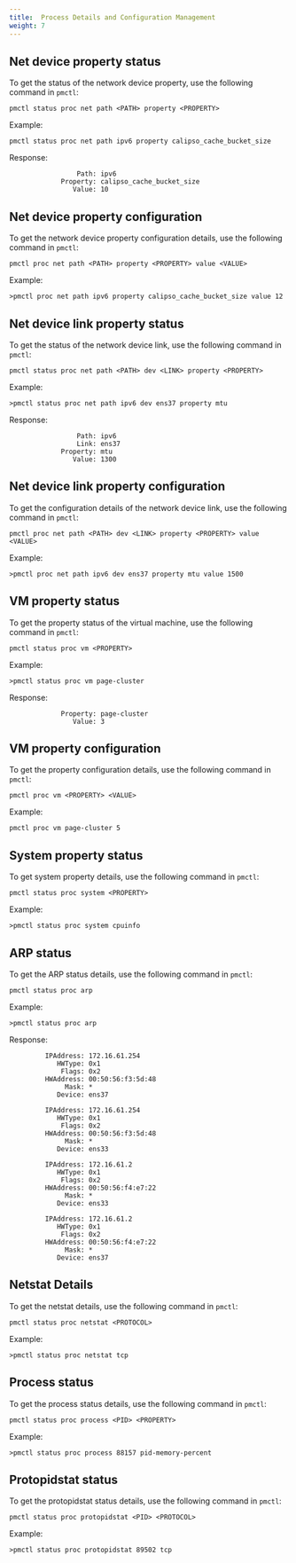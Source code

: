 ```yaml
---
title:  Process Details and Configuration Management
weight: 7
---
```



## Net device property status ##

To get the status of the network device property, use the following command in `pmctl`:

	pmctl status proc net path <PATH> property <PROPERTY>

Example:

	pmctl status proc net path ipv6 property calipso_cache_bucket_size

Response:

	                 Path: ipv6
	             Property: calipso_cache_bucket_size
	                Value: 10


## Net device property configuration ##

To get the network device property configuration details, use the following command in `pmctl`:

	pmctl proc net path <PATH> property <PROPERTY> value <VALUE>

Example:

	>pmctl proc net path ipv6 property calipso_cache_bucket_size value 12


## Net device link property status ##

To get the status of the network device link, use the following command in `pmctl`:

	pmctl status proc net path <PATH> dev <LINK> property <PROPERTY>

Example:

	>pmctl status proc net path ipv6 dev ens37 property mtu

Response:

	                 Path: ipv6
	                 Link: ens37
	             Property: mtu
	                Value: 1300


## Net device link property configuration ##

To get the configuration details of the network device link, use the following command in `pmctl`:


	pmctl proc net path <PATH> dev <LINK> property <PROPERTY> value <VALUE>

Example:

	>pmctl proc net path ipv6 dev ens37 property mtu value 1500



## VM property status ##

To get the property status of the virtual machine, use the following command in `pmctl`:
 
	pmctl status proc vm <PROPERTY>

Example:

	>pmctl status proc vm page-cluster

Response:

	             Property: page-cluster
	                Value: 3


## VM property configuration ##

To get the property configuration details, use the following command in `pmctl`:

	pmctl proc vm <PROPERTY> <VALUE>

Example:

	pmctl proc vm page-cluster 5


## System property status ##

To get system property details, use the following command in `pmctl`:

	pmctl status proc system <PROPERTY>


Example:

	>pmctl status proc system cpuinfo


## ARP status ##

To get the ARP status details, use the following command in `pmctl`:

	pmctl status proc arp


Example:

	>pmctl status proc arp

Response:

             IPAddress: 172.16.61.254
                HWType: 0x1
                 Flags: 0x2
             HWAddress: 00:50:56:f3:5d:48
                  Mask: *
                Device: ens37

             IPAddress: 172.16.61.254
                HWType: 0x1
                 Flags: 0x2
             HWAddress: 00:50:56:f3:5d:48
                  Mask: *
                Device: ens33

             IPAddress: 172.16.61.2
                HWType: 0x1
                 Flags: 0x2
             HWAddress: 00:50:56:f4:e7:22
                  Mask: *
                Device: ens33

             IPAddress: 172.16.61.2
                HWType: 0x1
                 Flags: 0x2
             HWAddress: 00:50:56:f4:e7:22
                  Mask: *
                Device: ens37

## Netstat Details ##

To get the netstat details, use the following command in `pmctl`:

	pmctl status proc netstat <PROTOCOL>

Example:

	>pmctl status proc netstat tcp

## Process status ##

To get the process status details, use the following command in `pmctl`:

	pmctl status proc process <PID> <PROPERTY>

Example:

	>pmctl status proc process 88157 pid-memory-percent

## Protopidstat status ##

To get the protopidstat status details, use the following command in `pmctl`:

	pmctl status proc protopidstat <PID> <PROTOCOL>

Example:

	>pmctl status proc protopidstat 89502 tcp



